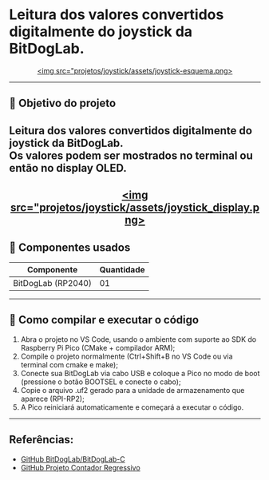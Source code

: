 # Leitura dos valores convertidos digitalmente do joystick da BitDogLab.
[<center><img src="projetos/joystick/assets/joystick-esquema.png></center>]()

---
## :dart: Objetivo do projeto
Leitura dos valores convertidos digitalmente do joystick da BitDogLab.    
Os valores podem ser mostrados no terminal ou então no display OLED. 
---
[<center><img src="projetos/joystick/assets/joystick_display.png></center>]()
---

## :wrench: Componentes usados 
| Componente            | Quantidade    |
|-----------------------|---------------|
| BitDogLab (RP2040)    | 01            |

---

## :floppy_disk: Como compilar e executar o código   
1. Abra o projeto no VS Code, usando o ambiente com suporte ao SDK do Raspberry Pi Pico (CMake + compilador ARM);    
2. Compile o projeto normalmente (Ctrl+Shift+B no VS Code ou via terminal com cmake e make);    
3. Conecte sua BitDogLab via cabo USB e coloque a Pico no modo de boot (pressione o botão BOOTSEL e conecte o cabo);   
4. Copie o arquivo .uf2 gerado para a unidade de armazenamento que aparece (RPI-RP2);   
5. A Pico reiniciará automaticamente e começará a executar o código.  

---
## Referências:
- [GitHub BitDogLab/BitDogLab-C](https://github.com/BitDogLab/BitDogLab-C/tree/main/joystick)
- [GitHub Projeto Contador Regressivo](https://github.com/vsvasconcelos/vagner_vasconcelos_embarcatech_HBr_2025/tree/main/projetos/contador)
    


